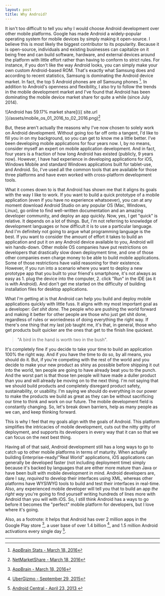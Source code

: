 ```yaml
---
layout: post
title: Why Android?
---
```


It isn't too difficult to tell you why I would choose Android development over other mobile platforms. Google has made Android a widely-popular operating system for mobile devices by simply making it open-source. I believe this is most likely the biggest contributor to its popularity. Because it is open-source, individuals and existing businesses can capitalize on it being free and can build software, hardware, and external devices around the platform with little effort rather than having to conform to strict rules. For instance, if you don't like the way Android looks, you can simply make your own custom Android-based ROM. That's exactly what Samsung does and according to recent statistics, Samsung is dominating the Android device market. In fact, the top 5 Android phones are _all_ Samsung phones [^fn-footnote_one]. In addition to Android's openness and flexibility, I also try to follow the trends in the mobile development market and I've found that Android has been dominating the mobile device market share for quite a while (since July 2014).

![Android has 59.17% market share]({{ site.url }}/assets/mobile_os_01_2016_to_02_2016.png)[^fn-footnote_two]

But, these aren't actually the reasons why I've now chosen to solely work on Android development. Without going too far off onto a tangent, I'd like to fill you in on my background, so you can get to know me a little better. I've been developing mobile applications for four years now. I, by no means, consider myself an expert on mobile application development. And in fact, four years is a fraction of how long Android has existed (publicly, 9 years now). However, I have had experience in developing applications for iOS, Windows Mobile and standard Windows applications built for tablet-use, and Android. So, I've used all the common tools that are available for those three platforms and have even worked with cross-platform development tools.

What it comes down to is that Android has shown me that it aligns its goals with the way I like to work. If you want to build a quick prototype of a mobile application (even if you have no experience whatsoever), you can at any moment download Android Studio on any popular OS (Mac, Windows, Linux), go online to find well-written documentation and an amazing developer community, and deploy an app quickly. Now, yes, I get "quick" is relative. It depends on a lot of things. But, I'm not referring to knowledge of development languages or how difficult it is to use a particular language. And I'm definitely not going to argue what programming language is the best. If you want to consider the amount of effort it takes to build an application and put it on any Android device available to you, Android will win hands-down. Other mobile OS companies have put restrictions on developers that drastically slow down deployment time, and one of those other companies even charge money to be able to build mobile applications. Some of those restrictions have valid reasoning for their existence. However, if you run into a scenario where you want to deploy a new prototype app that you built to your friend's smartphone, it's not always as easy as 1. plug the device into the computer, 2. click "Run" in the IDE (as it is with Android). And don't get me started on the difficulty of building installation files for desktop applications.

What I'm getting at is that Android can help you build and deploy mobile applications quickly with little fuss. It aligns with my most important goal as a developer: _Get shit done_.
The people who are pushing the world forward and making it better for other people are those who just get shit done, regardless of rules or worriedness of doing everything the right way. If there's one thing that my last job taught me, it's that, in general, those who get products built quicker are the ones that get to the finish line quickest.

> "A bird in the hand is worth two in the bush".

It's completely fine if you decide to take your time to build an application 100% the right way. And if you have the time to do so, by all means, you should do it. But, if you're competing with the rest of the world and you decide to make your new product as shiny as possible before shipping it out into the world, ten people are going to have already beat you to the punch. And the worst part is that those ten people will have made a duller product than you and will already be moving on to the next thing.
I'm not saying that we should build products and completely disregard product safety, sustainability, or usability. I'm saying we should do everything in our power to make the products we build as great as they can be without sacrificing our time to think and work on our future. The mobile development field is constantly changing. So, let's break down barriers, help as many people as we can, and keep thinking forward.

This is why I feel that my goals align with the goals of Android. This platform simplifies the intricacies of mobile development, cuts out the nitty gritty of deployment, and supports its developers in every way that it can so that we can focus on the next best thing.

Having all of that said, Android development still has a long ways to go to catch up to other mobile platforms in terms of maturity. When actually building Enterprise-ready/"Real World" applications, iOS applications can generally be developed faster (not including deployment time) simply because it's backed by languages that are either more mature than Java or have been built with mobile development in mind. Android developers are, dare I say, _required_ to develop their interfaces using XML, whereas other platforms have WYSIWYG tools to build and test their interfaces in real-time. Also, any experienced mobile developer will tell you that to build an app _the right way_ you're going to find yourself writing hundreds of lines more with Android than you will with iOS.
So, I still think Android has a ways to go before it becomes the "perfect" mobile platform for developers, but I love where it's going.

Also, as a footnote: it helps that Android has over 2 million apps in the Google Play store [^fn-footnote_three], a user base of over 1.4 billion [^fn-footnote_four], and 1.5 million Android activations every single day [^fn-footnote_five].


-----

[^fn-footnote_one]: [AppBrain Stats - March 18, 2016](http://www.appbrain.com/stats/stats-index)
[^fn-footnote_two]: [NetMarketShare - March 18, 2016](http://marketshare.hitslink.com/)
[^fn-footnote_three]: [AppBrain - March 18, 2016](http://www.appbrain.com/stats/stats-index)
[^fn-footnote_four]: [UberGizmo - September 29, 2015](http://www.ubergizmo.com/2015/09/over-1-4-billion-people-are-now-using-android/?utm_source=mainrss)
[^fn-footnote_five]: [Android Central - April 23, 2013 ](http://www.engadget.com/2013/04/16/eric-schmidt-google-now-at-1-5-million-android-activations-per/)